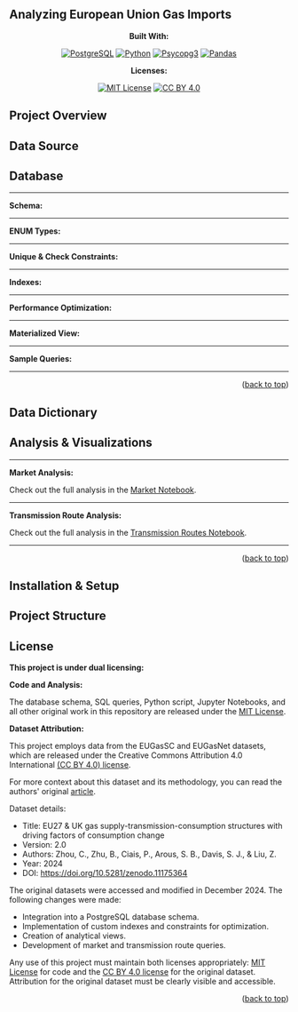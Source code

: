 <!-- markdownlint-disable first-line-h1 -->
<!-- markdownlint-disable html -->
<!-- markdownlint-disable no-duplicate-header -->

<a name="readme-top"></a>

## Analyzing European Union Gas Imports

<div align="center">

**Built With:**

[![PostgreSQL][PostgreSQL]][PostgreSQL_url]
[![Python][Python]][Python_url]
[![Psycopg3][Psycopg3]][Psycopg3_url]
[![Pandas][Pandas]][Pandas_url]

**Licenses:**

[![MIT License][MITLicense]][MITLicense_url]
[![CC BY 4.0][CCBY4.0License]][CCBY4.0License_url]

</div>

## Project Overview

## Data Source

## Database

---

**Schema:**

---

**ENUM Types:**

---

**Unique & Check Constraints:**

---

**Indexes:**

---

**Performance Optimization:**

---

**Materialized View:**

---

**Sample Queries:**

---

<p align="right">(<a href="#readme-top">back to top</a>)</p>

## Data Dictionary

## Analysis & Visualizations

---

**Market Analysis:**

Check out the full analysis in the [Market Notebook][Market_notebook].

---

**Transmission Route Analysis:**

Check out the full analysis in the [Transmission Routes Notebook][Routes_notebook].

---

<p align="right">(<a href="#readme-top">back to top</a>)</p>

## Installation & Setup

## Project Structure

## License

**This project is under dual licensing:**

**Code and Analysis:**

The database schema, SQL queries, Python script, Jupyter Notebooks, and all other original work in this repository are released under the [MIT License][MITLicense_url].

**Dataset Attribution:**

This project employs data from the EUGasSC and EUGasNet datasets, which are released under the Creative Commons Attribution 4.0 International [(CC BY 4.0) license][CCBY4.0License_url].

For more context about this dataset and its methodology, you can read the authors' original [article](https://essd.copernicus.org/articles/15/949/2023/essd-15-949-2023.html). 

Dataset details:

- Title: EU27 & UK gas supply-transmission-consumption structures with driving factors of consumption change
- Version: 2.0
- Authors: Zhou, C., Zhu, B., Ciais, P., Arous, S. B., Davis, S. J., & Liu, Z.
- Year: 2024
- DOI: https://doi.org/10.5281/zenodo.11175364

The original datasets were accessed and modified in December 2024. The following changes were made:

- Integration into a PostgreSQL database schema.
- Implementation of custom indexes and constraints for optimization.
- Creation of analytical views.
- Development of market and transmission route queries.

Any use of this project must maintain both licenses appropriately: [MIT License][MITLicense_url] for code and the [CC BY 4.0 license][CCBY4.0License_url] for the original dataset. Attribution for the original dataset must be clearly visible and accessible.

<p align="right">(<a href="#readme-top">back to top</a>)</p>

<!-- MARKDOWN LINKS & IMAGES -->

[PostgreSQL]: https://img.shields.io/badge/PostgreSQL-4169E1?logo=postgresql&logoColor=fff&style=flat
[PostgreSQL_url]: https://www.postgresql.org/
[Python]: https://img.shields.io/badge/Python-3776AB?logo=python&logoColor=fff&style=flat
[Python_url]: https://www.python.org/
[Psycopg3]: https://img.shields.io/badge/Psycopg_3-3.2.3-4169E1.svg
[Psycopg3_url]: https://www.psycopg.org/psycopg3/
[Pandas]: https://img.shields.io/badge/pandas-150458?logo=pandas&logoColor=fff&style=flat
[Pandas_url]: https://pandas.pydata.org/

[CCBY4.0License]: https://img.shields.io/badge/License-CC%20BY%204.0-yellow.svg
[CCBY4.0License_url]: https://creativecommons.org/licenses/by/4.0/
[MITLicense]: https://img.shields.io/badge/License-MIT-yellow.svg
[MITLicense_url]: https://github.com/thatsnotgood/Analyzing-EU-Gas-Imports/blob/master/LICENSE

[Market_notebook]: https://github.com/thatsnotgood/Analyzing-EU-Gas-Imports/blob/master/notebooks/market_analysis.ipynb
[Routes_notebook]: https://github.com/thatsnotgood/Analyzing-EU-Gas-Imports/blob/master/notebooks/transmission_route_analysis.ipynb